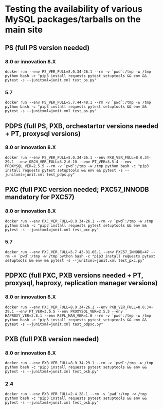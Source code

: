# Testing the availability of various MySQL packages/tarballs on the main site

## PS (full PS version needed)
### 8.0 or innovation 8.X
```
docker run --env PS_VER_FULL=8.0.34-26.1 --rm -v `pwd`:/tmp -w /tmp python bash -c "pip3 install requests pytest setuptools && env && pytest -s --junitxml=junit.xml test_ps.py"
```
### 5.7
```
docker run --env PS_VER_FULL=5.7.44-48.1 --rm -v `pwd`:/tmp -w /tmp python bash -c "pip3 install requests pytest setuptools && env && pytest -s --junitxml=junit.xml test_ps.py"
```
## PDPS (full PS, PXB, orchestartor versions needed + PT, proxysql versions)
### 8.0 or innovation 8.X
```
docker run --env PS_VER_FULL=8.0.34-26.1 --env PXB_VER_FULL=8.0.34-29.1 --env ORCH_VER_FULL=3.2.6-10 --env PT_VER=3.5.4 --env PROXYSQL_VER=2.5.5 --rm -v `pwd`:/tmp -w /tmp python bash -c "pip3 install requests pytest setuptools && env && pytest -s --junitxml=junit.xml test_pdps.py"
```
## PXC (full PXC version needed; PXC57_INNODB mandatory for PXC57)
### 8.0 or innovation 8.X
```
docker run --env PXC_VER_FULL=8.0.34-26.1 --rm -v `pwd`:/tmp -w /tmp python bash -c "pip3 install requests pytest setuptools && env && pytest -s --junitxml=junit.xml test_pxc.py"
```
### 5.7
```
docker run --env PXC_VER_FULL=5.7.43-31.65.1 --env PXC57_INNODB=47 --rm -v `pwd`:/tmp -w /tmp python bash -c "pip3 install requests pytest setuptools && env && pytest -s --junitxml=junit.xml test_pxc.py"
```
## PDPXC (full PXC, PXB versions needed + PT, proxysql, haproxy, replication manager versions)
### 8.0 or innovation 8.X
```
docker run --env PXC_VER_FULL=8.0.34-26.1 --env PXB_VER_FULL=8.0.34-29.1 --env PT_VER=3.5.5 --env PROXYSQL_VER=2.5.5 --env HAPROXY_VER=2.8.1 --env REPL_MAN_VER=1.0 --rm -v `pwd`:/tmp -w /tmp python bash -c "pip3 install requests pytest setuptools && env && pytest -s --junitxml=junit.xml test_pdpxc.py"
```
## PXB (full PXB version needed)
### 8.0 or innovation 8.X
```
docker run --env PXB_VER_FULL=8.0.34-29.1 --rm -v `pwd`:/tmp -w /tmp python bash -c "pip3 install requests pytest setuptools && env && pytest -s --junitxml=junit.xml test_pxb.py"
```
### 2.4
```
docker run --env PXB_VER_FULL=2.4.28-1 --rm -v `pwd`:/tmp -w /tmp python bash -c "pip3 install requests pytest setuptools && env && pytest -s --junitxml=junit.xml test_pxb.py"
```

